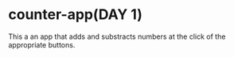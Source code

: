 # counter-app(DAY 1)


This a an app that adds and substracts numbers at the click of the appropriate buttons.
